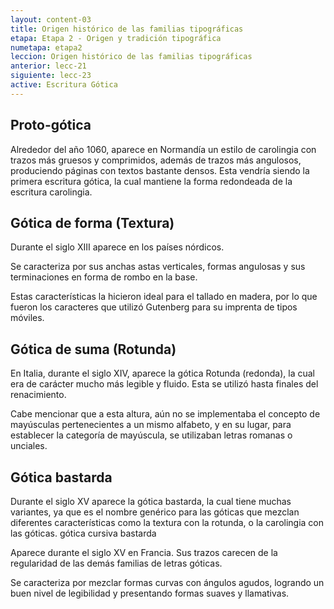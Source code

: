 ```yaml
---
layout: content-03
title: Origen histórico de las familias tipográficas
etapa: Etapa 2 - Origen y tradición tipográfica
numetapa: etapa2
leccion: Origen histórico de las familias tipográficas
anterior: lecc-21
siguiente: lecc-23
active: Escritura Gótica
---
```


<div class="col-md-4 extracto">

</div>

<div class="col-md-8">

<h2>Proto-gótica</h2>
<p>Alrededor del año 1060, aparece en Normandía un estilo de carolingia con trazos más gruesos y comprimidos, además de trazos más angulosos, produciendo páginas con textos bastante densos.
Esta vendría siendo la primera escritura gótica, la cual mantiene la forma redondeada de la escritura carolingia.</p>

<h2>Gótica de forma (Textura)</h2>
<p>Durante el siglo XIII aparece en los países nórdicos.</p>
<p>Se caracteriza por sus anchas astas verticales, formas angulosas y sus terminaciones en forma de rombo en la base.</p>
<p>Estas características la hicieron ideal para el tallado en madera, por lo que fueron los caracteres que utilizó Gutenberg para su imprenta de tipos móviles.</p>

<h2>Gótica de suma (Rotunda)</h2>
<p>En Italia, durante el siglo XIV, aparece la gótica Rotunda (redonda), la cual era de carácter mucho más legible y fluido. Esta se utilizó hasta finales del renacimiento.</p>
<p>Cabe mencionar que a esta altura, aún no se implementaba el concepto de mayúsculas pertenecientes a un mismo alfabeto, y en su lugar, para establecer la categoría de mayúscula, se utilizaban letras romanas o unciales.</p>

<h2>Gótica bastarda</h2>
<p>Durante el siglo XV aparece la gótica bastarda, la cual tiene muchas variantes, ya que es el nombre genérico para las góticas que mezclan diferentes características como la textura con la rotunda, o la carolingia con las góticas.
gótica cursiva bastarda</p>
<p>Aparece durante el siglo XV en Francia. Sus trazos carecen de la regularidad de las demás familias de letras góticas.</p>
<p>Se caracteriza por mezclar formas curvas con ángulos agudos, logrando un buen nivel de legibilidad y presentando formas suaves y llamativas.</p>

</div>